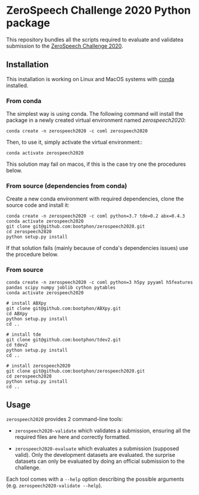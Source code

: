 # ZeroSpeech Challenge 2020 Python package

This repository bundles all the scripts required to evaluate and validatea
submission to the [ZeroSpeech Challenge 2020](https://zerospeech.com/2020).

## Installation

This installation is working on Linux and MacOS systems with
[conda](https://docs.conda.io/en/latest/miniconda.html) installed.


### From conda

The simplest way is using conda. The following command will install the package
in a newly created virtual environment named *zerospeech2020*:

    conda create -n zerospeech2020 -c coml zerospeech2020

Then, to use it, simply activate the virtual environment::

    conda activate zerospeech2020

This solution may fail on macos, if this is the case try one the procedures
below.

### From source (dependencies from conda)

Create a new conda environment with required dependencies, clone the source code
and install it:

    conda create -n zerospeech2020 -c coml python=3.7 tde=0.2 abx=0.4.3
    conda activate zerospeech2020
    git clone git@github.com:bootphon/zerospeech2020.git
    cd zerospeech2020
    python setup.py install

If that solution fails (mainly because of conda's dependencies issues) use the
procedure below.

### From source

    conda create -n zerospeech2020 -c coml python=3 h5py pyyaml h5features pandas scipy numpy joblib cython pytables
    conda activate zerospeech2020

    # install ABXpy
    git clone git@github.com:bootphon/ABXpy.git
    cd ABXpy
    python setup.py install
    cd ..

    # install tde
    git clone git@github.com:bootphon/tdev2.git
    cd tdev2
    python setup.py install
    cd ..

    # install zerospeech2020
    git clone git@github.com:bootphon/zerospeech2020.git
    cd zerospeech2020
    python setup.py install
    cd ..

## Usage

`zerospeech2020` provides 2 command-line tools:

* `zerospeech2020-validate` which validates a submission, ensuring all the
  required files are here and correctly formatted.

* `zerospeech2020-evaluate` which evaluates a submission (supposed valid). Only
  the development datasets are evaluated. the surprise datasets can only be
  evaluated by doing an official submission to the challenge.

Each tool comes with a `--help` option describing the possible arguments (e.g.
`zerospeech2020-validate --help`).
